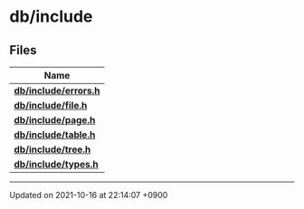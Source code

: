 

# db/include



## Files

| Name           |
| -------------- |
| **[db/include/errors.h](/Files/db/include/errors.h#file-errors.h)**  |
| **[db/include/file.h](/Files/db/include/file.h#file-file.h)**  |
| **[db/include/page.h](/Files/db/include/page.h#file-page.h)**  |
| **[db/include/table.h](/Files/db/include/table.h#file-table.h)**  |
| **[db/include/tree.h](/Files/db/include/tree.h#file-tree.h)**  |
| **[db/include/types.h](/Files/db/include/types.h#file-types.h)**  |






-------------------------------

Updated on 2021-10-16 at 22:14:07 +0900
